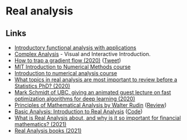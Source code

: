 # Real analysis

## Links

- [Introductory functional analysis with applications](http://www-personal.acfr.usyd.edu.au/spns/cdm/resources/Kreyszig%20-%20Introductory%20Functional%20Analysis%20with%20Applications.pdf)
- [Complex Analysis](https://complex-analysis.com/) - Visual and Interactive Introduction.
- [How to trap a gradient flow (2020)](https://www.youtube.com/watch?v=IFQNOxQLxTg) ([Tweet](https://twitter.com/SebastienBubeck/status/1230140379237769216))
- [MIT Introduction to Numerical Methods course](https://github.com/mitmath/18335)
- [Introduction to numerical analysis course](https://github.com/mitmath/18330)
- [What topics in real analysis are most important to review before a Statistics PhD? (2020)](https://www.reddit.com/r/statistics/comments/flmo8z/e_what_topics_in_real_analysis_are_most_important/)
- [Mark Schmidt of UBC, giving an animated guest lecture on fast optimization algorithms for deep learning (2020)](https://www.youtube.com/watch?v=nk4M-kYvaNU)
- [Principles of Mathematical Analysis by Walter Rudin](https://www.goodreads.com/book/show/292079.Principles_of_Mathematical_Analysis) ([Review](https://hampuswessman.se/2021/01/principles-of-mathematical-analysis/))
- [Basic Analysis: Introduction to Real Analysis](https://www.jirka.org/ra/) ([Code](https://github.com/jirilebl/ra))
- [What is Real Analysis about, and why is it so important for financial mathematics? (2021)](https://www.reddit.com/r/learnmath/comments/mqc7n3/what_is_real_analysis_about_and_why_is_it_so/)
- [Real Analysis books (2021)](https://www.reddit.com/r/learnmath/comments/nc7c1v/real_analysis_books_which_to_use/)
